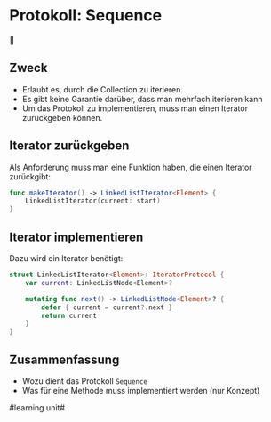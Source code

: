 # Protokoll: Sequence
🎲


## Zweck
- Erlaubt es, durch die Collection zu iterieren.
- Es gibt keine Garantie darüber, dass man mehrfach iterieren kann
- Um das Protokoll zu implementieren, muss man einen Iterator zurückgeben können.

## Iterator zurückgeben
Als Anforderung muss man eine Funktion haben, die einen Iterator zurückgibt:

```swift
func makeIterator() -> LinkedListIterator<Element> {
    LinkedListIterator(current: start)
}
```

## Iterator implementieren
Dazu wird ein Iterator benötigt:

```swift
struct LinkedListIterator<Element>: IteratorProtocol {
    var current: LinkedListNode<Element>?

    mutating func next() -> LinkedListNode<Element>? {
        defer { current = current?.next }
        return current
    }
}
```

## Zusammenfassung
- Wozu dient das Protokoll `Sequence`
- Was für eine Methode muss implementiert werden (nur Konzept)


#learning unit#